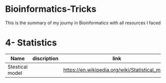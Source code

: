 # Bioinformatics-Tricks
This is the summary of my journy in Bioinformatics with all resources I faced


# 4- Statistics

|       Name      |       discription      |                           link                           |
|-----------------|------------------------|----------------------------------------------------------|
| Stestical model |                        |https://en.wikipedia.org/wiki/Statistical_model           |

